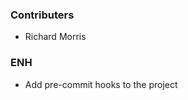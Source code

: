 <!--
A new scriv changelog fragment.

Uncomment the section that is right (remove the HTML comment wrapper).
-->

### Contributers

- Richard Morris

### ENH

- Add pre-commit hooks to the project


<!--
### BUG

- A bullet item for the BUG category.

-->
<!--
### DOC

- A bullet item for the DOC category.

-->
<!--
### Deprecations

- A bullet item for the Deprecations category.

-->
<!--
### Discontinued

- A bullet item for the Discontinued category.

-->
